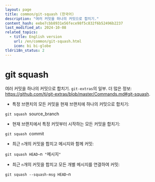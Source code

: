 ```yaml
---
layout: page
title: common/git-squash (한국어)
description: "여러 커밋을 하나의 커밋으로 합치기."
content_hash: eebe7cbb8931e56fece98f5c832f6b52496b2237
last_modified_at: 2024-10-08
related_topics:
  - title: English version
    url: /en/common/git-squash.html
    icon: bi bi-globe
tldri18n_status: 2
---
```

# git squash

여러 커밋을 하나의 커밋으로 합치기.
`git-extras`의 일부.
더 많은 정보: <https://github.com/tj/git-extras/blob/master/Commands.md#git-squash>.

- 특정 브랜치의 모든 커밋을 현재 브랜치에 하나의 커밋으로 합치기:

`git squash `<span class="tldr-var badge badge-pill bg-dark-lm bg-white-dm text-white-lm text-dark-dm font-weight-bold">source_branch</span>

- 현재 브랜치에서 특정 커밋부터 시작하는 모든 커밋을 합치기:

`git squash `<span class="tldr-var badge badge-pill bg-dark-lm bg-white-dm text-white-lm text-dark-dm font-weight-bold">commit</span>

- 최근 `n`개의 커밋을 합치고 메시지와 함께 커밋:

`git squash HEAD~`<span class="tldr-var badge badge-pill bg-dark-lm bg-white-dm text-white-lm text-dark-dm font-weight-bold">n</span>` "`<span class="tldr-var badge badge-pill bg-dark-lm bg-white-dm text-white-lm text-dark-dm font-weight-bold">메시지</span>`"`

- 최근 `n`개의 커밋을 합치고 모든 개별 메시지를 연결하여 커밋:

`git squash --squash-msg HEAD~`<span class="tldr-var badge badge-pill bg-dark-lm bg-white-dm text-white-lm text-dark-dm font-weight-bold">n</span>
